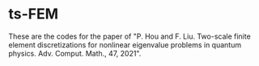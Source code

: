 # ts-FEM
These are the codes for the paper of "P. Hou and F. Liu. Two-scale finite element discretizations for nonlinear eigenvalue problems in quantum physics. 
Adv. Comput. Math., 47, 2021".
